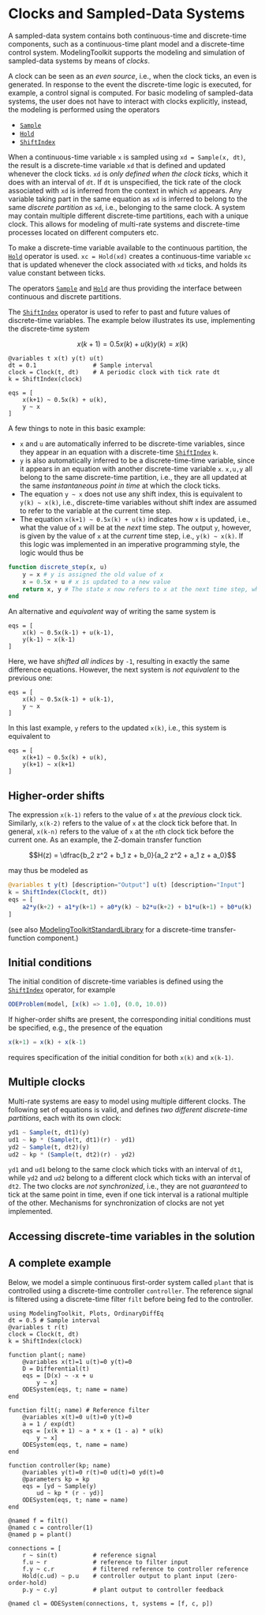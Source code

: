 # Clocks and Sampled-Data Systems
A sampled-data system contains both continuous-time and discrete-time components, such as a continuous-time plant model and a discrete-time control system. ModelingToolkit supports the modeling and simulation of sampled-data systems by means of *clocks*.

A clock can be seen as an *even source*, i.e., when the clock ticks, an even is generated. In response to the event the discrete-time logic is executed, for example, a control signal is computed. For basic modeling of sampled-data systems, the user does not have to interact with clocks explicitly, instead, the modeling is performed using the operators
- [`Sample`](@ref)
- [`Hold`](@ref)
- [`ShiftIndex`](@ref)

When a continuous-time variable `x` is sampled using `xd = Sample(x, dt)`, the result is a discrete-time variable `xd` that is defined and updated whenever the clock ticks. `xd` is *only defined when the clock ticks*, which it does with an interval of `dt`. If `dt` is unspecified, the tick rate of the clock associated with `xd` is inferred from the context in which `xd` appears. Any variable taking part in the same equation as `xd` is inferred to belong to the same *discrete partition* as `xd`, i.e., belonging to the same clock. A system may contain multiple different discrete-time partitions, each with a unique clock. This allows for modeling of multi-rate systems and discrete-time processes located on different computers etc.

To make a discrete-time variable available to the continuous partition, the [`Hold`](@ref) operator is used. `xc = Hold(xd)` creates a continuous-time variable `xc` that is updated whenever the clock associated with `xd` ticks, and holds its value constant between ticks. 

The operators [`Sample`](@ref) and [`Hold`](@ref) are thus providing the interface between continuous and discrete partitions.

The [`ShiftIndex`](@ref) operator is used to refer to past and future values of discrete-time variables. The example below illustrates its use, implementing the discrete-time system
```math
x(k+1) = 0.5x(k) + u(k)
y(k) = x(k)
```
```@example clocks
@variables t x(t) y(t) u(t)
dt = 0.1                # Sample interval
clock = Clock(t, dt)    # A periodic clock with tick rate dt
k = ShiftIndex(clock)

eqs = [
    x(k+1) ~ 0.5x(k) + u(k),
    y ~ x
]
```
A few things to note in this basic example:
- `x` and `u` are automatically inferred to be discrete-time variables, since they appear in an equation with a discrete-time [`ShiftIndex`](@ref) `k`.
- `y` is also automatically inferred to be a discrete-time-time variable, since it appears in an equation with another discrete-time variable `x`. `x,u,y` all belong to the same discrete-time partition, i.e., they are all updated at the same *instantaneous point in time* at which the clock ticks.
- The equation `y ~ x` does not use any shift index, this is equivalent to `y(k) ~ x(k)`, i.e., discrete-time variables without shift index are assumed to refer to the variable at the current time step.
- The equation `x(k+1) ~ 0.5x(k) + u(k)` indicates how `x` is updated, i.e., what the value of `x` will be at the *next* time step. The output `y`, however, is given by the value of `x` at the *current* time step, i.e., `y(k) ~ x(k)`. If this logic was implemented in an imperative programming style, the logic would thus be

```julia
function discrete_step(x, u)
    y = x # y is assigned the old value of x
    x = 0.5x + u # x is updated to a new value
    return x, y # The state x now refers to x at the next time step, while y refers to x at the current time step
end
```

An alternative and *equivalent* way of writing the same system is
```@example clocks
eqs = [
    x(k) ~ 0.5x(k-1) + u(k-1),
    y(k-1) ~ x(k-1)
]
```
Here, we have *shifted all indices* by `-1`, resulting in exactly the same difference equations. However, the next system is *not equivalent* to the previous one:
```@example clocks
eqs = [
    x(k) ~ 0.5x(k-1) + u(k-1),
    y ~ x
]
```
In this last example, `y` refers to the updated `x(k)`, i.e., this system is equivalent to
```
eqs = [
    x(k+1) ~ 0.5x(k) + u(k),
    y(k+1) ~ x(k+1)
]
```

## Higher-order shifts
The expression `x(k-1)` refers to the value of `x` at the *previous* clock tick. Similarly, `x(k-2)` refers to the value of `x` at the clock tick before that. In general, `x(k-n)` refers to the value of `x` at the `n`th clock tick before the current one. As an example, the Z-domain transfer function
```math
H(z) = \dfrac{b_2 z^2 + b_1 z + b_0}{a_2 z^2 + a_1 z + a_0}
```
may thus be modeled as
```julia
@variables t y(t) [description="Output"] u(t) [description="Input"]
k = ShiftIndex(Clock(t, dt))
eqs = [
    a2*y(k+2) + a1*y(k+1) + a0*y(k) ~ b2*u(k+2) + b1*u(k+1) + b0*u(k)
]
```
(see also [ModelingToolkitStandardLibrary](https://docs.sciml.ai/ModelingToolkitStandardLibrary/stable/) for a discrete-time transfer-function component.)


## Initial conditions
The initial condition of discrete-time variables is defined using the [`ShiftIndex`](@ref) operator, for example
```julia
ODEProblem(model, [x(k) => 1.0], (0.0, 10.0))
```
If higher-order shifts are present, the corresponding initial conditions must be specified, e.g., the presence of the equation
```julia
x(k+1) = x(k) + x(k-1)
```
requires specification of the initial condition for both `x(k)` and `x(k-1)`.

## Multiple clocks
Multi-rate systems are easy to model using multiple different clocks. The following set of equations is valid, and defines *two different discrete-time partitions*, each with its own clock:
```julia
yd1 ~ Sample(t, dt1)(y)
ud1 ~ kp * (Sample(t, dt1)(r) - yd1)
yd2 ~ Sample(t, dt2)(y)
ud2 ~ kp * (Sample(t, dt2)(r) - yd2)
```
`yd1` and `ud1` belong to the same clock which ticks with an interval of `dt1`, while `yd2` and `ud2` belong to a different clock which ticks with an interval of `dt2`. The two clocks are *not synchronized*, i.e., they are not *guaranteed* to tick at the same point in time, even if one tick interval is a rational multiple of the other. Mechanisms for synchronization of clocks are not yet implemented.

## Accessing discrete-time variables in the solution


## A complete example
Below, we model a simple continuous first-order system called `plant` that is controlled using a discrete-time controller `controller`. The reference signal is filtered using a discrete-time filter `filt` before being fed to the controller. 

```@example clocks
using ModelingToolkit, Plots, OrdinaryDiffEq
dt = 0.5 # Sample interval
@variables t r(t)
clock = Clock(t, dt)
k = ShiftIndex(clock)

function plant(; name)
    @variables x(t)=1 u(t)=0 y(t)=0
    D = Differential(t)
    eqs = [D(x) ~ -x + u
        y ~ x]
    ODESystem(eqs, t; name = name)
end

function filt(; name) # Reference filter
    @variables x(t)=0 u(t)=0 y(t)=0
    a = 1 / exp(dt)
    eqs = [x(k + 1) ~ a * x + (1 - a) * u(k)
        y ~ x]
    ODESystem(eqs, t, name = name)
end

function controller(kp; name)
    @variables y(t)=0 r(t)=0 ud(t)=0 yd(t)=0
    @parameters kp = kp
    eqs = [yd ~ Sample(y)
        ud ~ kp * (r - yd)]
    ODESystem(eqs, t; name = name)
end

@named f = filt()
@named c = controller(1)
@named p = plant()

connections = [
    r ~ sin(t)          # reference signal
    f.u ~ r             # reference to filter input
    f.y ~ c.r           # filtered reference to controller reference
    Hold(c.ud) ~ p.u    # controller output to plant input (zero-order-hold)
    p.y ~ c.y]          # plant output to controller feedback

@named cl = ODESystem(connections, t, systems = [f, c, p])
```
